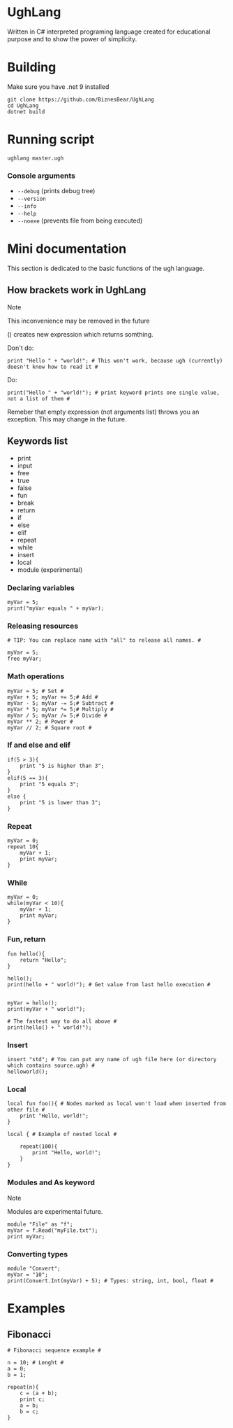 # UghLang
Written in C# interpreted programing language created for educational purpose and to show the power of simplicity.

# Building
Make sure you have .net 9 installed
```
git clone https://github.com/BiznesBear/UghLang
cd UghLang
dotnet build
```

# Running script
```
ughlang master.ugh
```

### Console arguments
- `--debug` (prints debug tree)
- `--version`
- `--info`
- `--help`
- `--noexe` (prevents file from being executed)

# Mini documentation
This section is dedicated to the basic functions of the ugh language.

## How brackets work in UghLang
> [!NOTE]
> This inconvenience may be removed in the future

() creates new expression which returns somthing.

Don't do:
```
print "Hello " + "world!"; # This won't work, because ugh (currently) doesn't know how to read it #
```
Do:
```
print("Hello " + "world!"); # print keyword prints one single value, not a list of them # 
```
Remeber that empty expression (not arguments list) throws you an exception. This may change in the future.

## Keywords list
- print
- input
- free
- true
- false
- fun
- break
- return 
- if
- else
- elif
- repeat
- while
- insert
- local
- module (experimental)

### Declaring variables
```ugh
myVar = 5;
print("myVar equals " + myVar);
```

### Releasing resources
```ugh
# TIP: You can replace name with "all" to release all names. #

myVar = 5;
free myVar;
```

### Math operations
```ugh
myVar = 5; # Set #
myVar + 5; myVar += 5;# Add #
myVar - 5; myVar -= 5;# Subtract #
myVar * 5; myVar *= 5;# Multiply #
myVar / 5; myVar /= 5;# Divide #
myVar ** 2; # Power #
myVar // 2; # Square root #
```


### If and else and elif
```ugh
if(5 > 3){
	print "5 is higher than 3";
}
elif(5 == 3){
	print "5 equals 3";
}
else {
	print "5 is lower than 3";
}
```

### Repeat
```ugh
myVar = 0;
repeat 10{
	myVar + 1;
	print myVar;
}
```
### While
```ugh
myVar = 0;
while(myVar < 10){
	myVar + 1;
	print myVar;
}
```
### Fun, return
```ugh
fun hello(){
	return "Hello";
}

hello();
print(hello + " world!"); # Get value from last hello execution #


myVar = hello();
print(myVar + " world!");

# The fastest way to do all above #
print(hello() + " world!"); 
```

### Insert
```ugh
insert "std"; # You can put any name of ugh file here (or directory which contains source.ugh) #
helloworld(); 
```

### Local
```ugh
local fun foo(){ # Nodes marked as local won't load when inserted from other file # 
	print "Hello, world!";
} 

local { # Example of nested local #

	repeat(100){
		print "Hello, world!";
	}
}
```

### Modules and As keyword
> [!NOTE]
> Modules are experimental future.

```ugh
module "File" as "f";
myVar = f.Read("myFile.txt");
print myVar;
```

### Converting types
```ugh
module "Convert";
myVar = "10";
print(Convert.Int(myVar) + 5); # Types: string, int, bool, float #
```

# Examples
## Fibonacci
```ugh
# Fibonacci sequence example #

n = 10; # Lenght #
a = 0; 
b = 1;  

repeat(n){ 
    c = (a + b); 
    print c;  
    a = b;     
    b = c;     
}
```